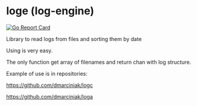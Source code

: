 # loge (log-engine)

[![Go Report Card](https://goreportcard.com/badge/github.com/dmarciniak/loge)](https://goreportcard.com/report/github.com/dmarciniak/loge)

Library to read logs from files and sorting them by date

Using is very easy.

The only function get array of filenames and return chan with log structure.

Example of use is in repositories:

https://github.com/dmarciniak/logc

https://github.com/dmarciniak/loga

